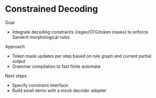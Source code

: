 # Constrained Decoding

Goal
- Integrate decoding constraints (regex/CFG/token masks) to enforce Sanskrit morphological rules.

Approach
- Token mask updates per step based on rule graph and current partial output
- Grammar compilation to fast finite automata

Next steps
- Specify constraint interface
- Build small demo with a mock decoder adapter


